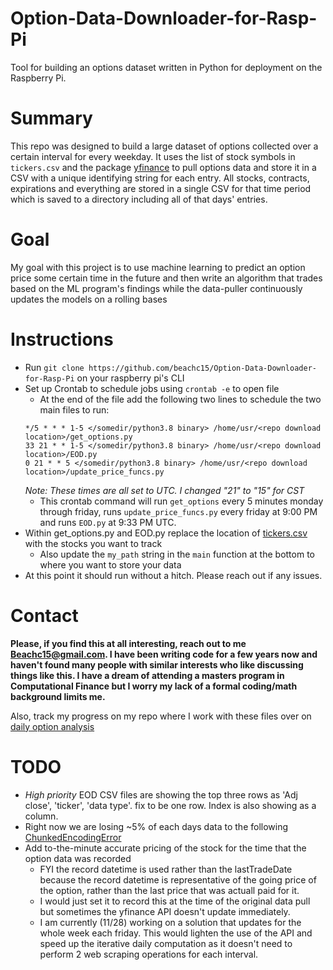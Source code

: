 # Option-Data-Downloader-for-Rasp-Pi
Tool for building an options dataset written in Python for deployment on the Raspberry Pi. 

# Summary
  This repo was designed to build a large dataset of options collected over a certain interval for every weekday. It uses the list of stock symbols in `tickers.csv` and 
  the package [yfinance](https://pypi.org/project/yfinance/) to pull options data and store it in a CSV with a unique identifying string for each entry. All stocks, contracts,
  expirations and everything are stored in a single CSV for that time period which is saved to a directory including all of that days' entries. 
  
# Goal
  My goal with this project is to use machine learning to predict an option price some certain time in the future and then write an algorithm that trades based on the 
  ML program's findings while the data-puller continuously updates the models on a rolling bases
  
# Instructions

- Run ```git clone https://github.com/beachc15/Option-Data-Downloader-for-Rasp-Pi``` on your raspberry pi's CLI
- Set up Crontab to schedule jobs using ```crontab -e``` to open file
  - At the end of the file add the following two lines to schedule the two main files to run:
   ```
   */5 * * * 1-5 </somedir/python3.8 binary> /home/usr/<repo download location>/get_options.py
   33 21 * * 1-5 </somedir/python3.8 binary> /home/usr/<repo download location>/EOD.py
   0 21 * * 5 </somedir/python3.8 binary> /home/usr/<repo download location>/update_price_funcs.py
   ```
   *Note: These times are all set to UTC. I changed "21" to "15" for CST*
  - This crontab command will run ```get_options``` every 5 minutes monday through friday, runs ```update_price_funcs.py``` every friday at 9:00 PM and runs ```EOD.py``` at 9:33 PM UTC.
- Within get_options.py and EOD.py replace the location of [tickers.csv](https://github.com/beachc15/Option-Data-Downloader-for-Rasp-Pi/blob/master/tickers.csv) with the stocks you want to track
  - Also update the ```my_path``` string in the ```main``` function at the bottom to where you want to store your data
- At this point it should run without a hitch. Please reach out if any issues.
  
# Contact
  **Please, if you find this at all interesting, reach out to me [Beachc15@gmail.com](beachc15@gmail.com). I have been writing code for a few years now and haven't found many
  people with similar interests who like discussing things like this. I have a dream of attending a masters program in Computational Finance but I worry my lack of a formal
  coding/math background limits me.**
  
  Also, track my progress on my repo where I work with these files over on [daily option analysis](https://github.com/beachc15/daily-option-analysis)

# TODO
 - *High priority* EOD CSV files are showing the top three rows as 'Adj close', 'ticker', 'data type'. fix to be one row. Index is also showing as a column.
 - Right now we are losing ~5% of each days data to the following [ChunkedEncodingError](https://github.com/beachc15/Option-Data-Downloader-for-Rasp-Pi/issues/2)
 - Add to-the-minute accurate pricing of the stock for the time that the option data was recorded
    - FYI the record datetime is used rather than the lastTradeDate because the record datetime is representative of the going price of the option, rather than the last price that was actuall paid for it.
    - I would just set it to record this at the time of the original data pull but sometimes the yfinance API doesn't update immediately. 
    - I am currently (11/28) working on a solution that updates for the whole week each friday. This would lighten the use of the API and speed up the iterative daily computation as it doesn't need to perform 2 web scraping operations for each interval.
